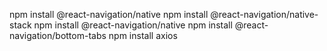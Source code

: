 npm install @react-navigation/native
npm install @react-navigation/native-stack
npm install @react-navigation/native
npm install @react-navigation/bottom-tabs
npm install axios
